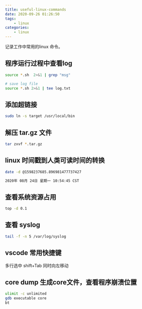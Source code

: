 ```yaml
---
title: useful-linux-commands
date: 2020-09-26 01:26:50
tags: 
    - linux
categories:
    - linux
---
```

记录工作中常用的linux 命令。
<!-- more -->

## 程序运行过程中查看log


<!-- more -->
```bash
source *.sh  2>&1 | grep "msg"

# save log file
source *.sh 2>&1 | tee log.txt
```



## 添加超链接

```bash
sudo ln -s target /usr/local/bin
```

## 解压 tar.gz 文件

```bash
tar zxvf *.tar.gz
```

## linux 时间戳到人类可读时间的转换

```bash
date -d @1598237685.896981477737427

2020年 08月 24日 星期一 10:54:45 CST
```

## 查看系统资源占用

```bash
top -d 0.1
```

## 查看 syslog

```bash
tail -f -n 5 /var/log/syslog
```

## vscode 常用快捷键
多行选中 shift+Tab 同时向左移动

## core dump 生成core文件，查看程序崩溃位置

```bash
ulimit -c unlimited
gdb executable core
bt
```



